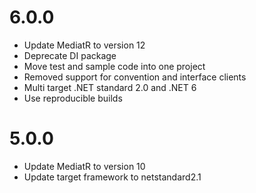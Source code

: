 # 6.0.0
- Update MediatR to version 12
- Deprecate DI package
- Move test and sample code into one project
- Removed support for convention and interface clients
- Multi target .NET standard 2.0 and .NET 6
- Use reproducible builds

# 5.0.0
- Update MediatR to version 10
- Update target framework to netstandard2.1